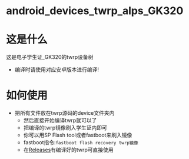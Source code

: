 # android_devices_twrp_alps_GK320
# 这是什么
这是电子学生证_GK320的twrp设备树
* 编译时请使用对应安卓版本进行编译!
# 如何使用

* 把所有文件放在twrp源码的device文件夹内
    *  然后直接开始编译twrp就可以了
    *  把编译的twrp镜像刷入学生证内即可
    *  你可以用SP Flash tool或者fastboot来刷入镜像
    *  fastboot指令:`fastboot flash recovery twrp镜像`
    *  在[Releases](https://github.com/chenqwq4450/android_devices_twrp_alps_GK320/releases/tag/GK320_TWRP)有编译好的twrp可直接使用
